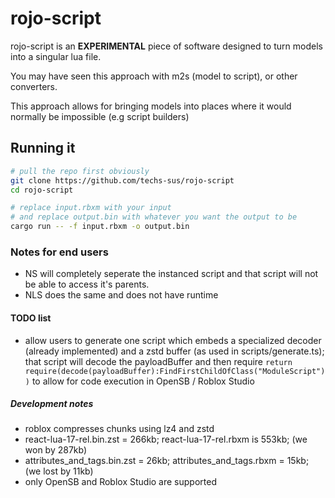 # rojo-script

rojo-script is an **EXPERIMENTAL** piece of software designed to turn models into a singular lua file.

You may have seen this approach with m2s (model to script), or other converters.

This approach allows for bringing models into places where it would normally be impossible (e.g script builders)

## Running it

```bash
# pull the repo first obviously
git clone https://github.com/techs-sus/rojo-script
cd rojo-script

# replace input.rbxm with your input
# and replace output.bin with whatever you want the output to be
cargo run -- -f input.rbxm -o output.bin
```

### Notes for end users

- NS will completely seperate the instanced script and that script will not be able to access it's parents.
- NLS does the same and does not have runtime

#### TODO list

- allow users to generate one script which embeds a specialized decoder (already implemented) and a zstd buffer (as used in scripts/generate.ts); that script will decode the payloadBuffer and then require `return require(decode(payloadBuffer):FindFirstChildOfClass("ModuleScript"))` to allow for code execution in OpenSB / Roblox Studio

##### Development notes

- roblox compresses chunks using lz4 and zstd
- react-lua-17-rel.bin.zst = 266kb; react-lua-17-rel.rbxm is 553kb; (we won by 287kb)
- attributes_and_tags.bin.zst = 26kb; attributes_and_tags.rbxm = 15kb; (we lost by 11kb)
- only OpenSB and Roblox Studio are supported
